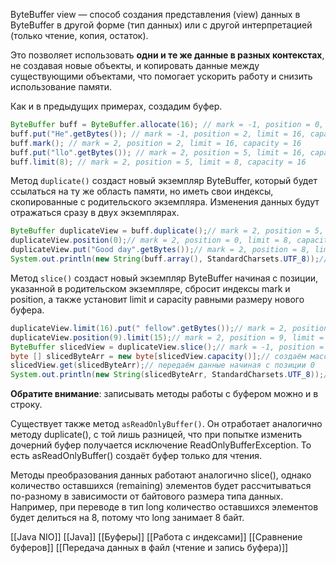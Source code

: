 ByteBuffer view — способ создания представления (view) данных в ByteBuffer в другой форме (тип данных) или с другой интерпретацией (только чтение, копия, остаток). 

Это позволяет использовать **одни и те же данные в разных контекстах**, не создавая новые объекты, и копировать данные между существующими объектами, что помогает ускорить работу и снизить использование памяти.

Как и в предыдущих примерах, создадим буфер.

```java
ByteBuffer buff = ByteBuffer.allocate(16); // mark = -1, position = 0, limit = 16, capacity = 16  
buff.put("He".getBytes()); // mark = -1, position = 2, limit = 16, capacity = 16  
buff.mark(); // mark = 2, position = 2, limit = 16, capacity = 16  
buff.put("llo".getBytes()); // mark = 2, position = 5, limit = 16, capacity = 16  
buff.limit(8); // mark = 2, position = 5, limit = 8, capacity = 16
```

Метод `duplicate()` создаст новый экземпляр ByteBuffer, который будет ссылаться на ту же область памяти, но иметь свои индексы, скопированные с родительского экземпляра. Изменения данных будут отражаться сразу в двух экземплярах.

```java
ByteBuffer duplicateView = buff.duplicate();// mark = 2, position = 5, limit = 8, capacity = 16  
duplicateView.position(0);// mark = 2, position = 0, limit = 8, capacity = 16  
duplicateView.put("Good day".getBytes());// mark = 2, position = 8, limit = 8, capacity = 16  
System.out.println(new String(buff.array(), StandardCharsets.UTF_8));// Good day
```

Метод `slice()` создаст новый экземпляр ByteBuffer начиная с позиции, указанной в родительском экземпляре, сбросит индексы mark и position, а также установит limit и capacity равными размеру нового буфера.

```java
duplicateView.limit(16).put(" fellow".getBytes());// mark = 2, position = 15, limit = 16, capacity = 16  
duplicateView.position(9).limit(15);// mark = 2, position = 9, limit = 15, capacity = 16  
ByteBuffer slicedView = duplicateView.slice();// mark = -1, position = 0, limit = 7, capacity = 7  
byte [] slicedByteArr = new byte[slicedView.capacity()];// создаём массив байт размером с ёмкостью slicedView  
slicedView.get(slicedByteArr);// передаём данные начиная с позиции 0  
System.out.println(new String(slicedByteArr, StandardCharsets.UTF_8));// fellow
```

**Обратите внимание**: записывать методы работы с буфером можно и в строку.

Существует также метод `asReadOnlyBuffer()`. Он отработает аналогично методу duplicate(), с той лишь разницей, что при попытке изменить дочерний буфер получается исключение ReadOnlyBufferException. То есть asReadOnlyBuffer() создаёт буфер только для чтения.

Методы преобразования данных работают аналогично slice(), однако количество оставшихся (remaining) элементов будет рассчитываться по-разному в зависимости от байтового размера типа данных. Например, при переводе в тип long количество оставшихся элементов будет делиться на 8, потому что long занимает 8 байт.

[[Java NIO]] [[Java]] [[Буферы]] [[Работа с индексами]] [[Сравнение буферов]] [[Передача данных в файл (чтение и запись буфера)]] 